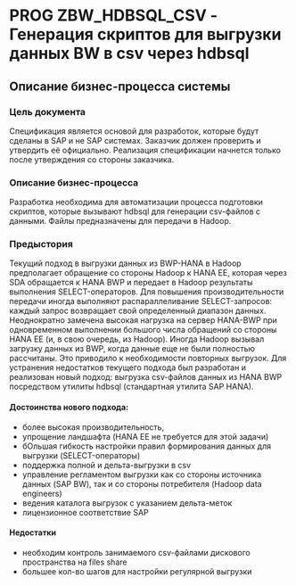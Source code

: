 # PROG ZBW_HDBSQL_CSV - Генерация скриптов для выгрузки данных BW в csv через hdbsql

## Описание бизнес-процесса системы
### Цель документа
Спецификация является основой для разработок, которые будут сделаны в SAP и не SAP системах. Заказчик должен проверить и утвердить её официально.
Реализация спецификации начнется только после утверждения со стороны заказчика.
### Описание бизнес-процесса
Разработка необходима для автоматизации процесса подготовки скриптов, которые вызывают hdbsql для генерации csv-файлов с данными. Файлы
предназначены для передачи в Hadoop.
### Предыстория
Текущий подход в выгрузки данных из BWP-HANA в Hadoop предполагает обращение со стороны Hadoop к HANA EE, которая через SDA обращается к HANA
BWP и передает в Hadoop результаты выполнения SELECT-операторов. Для повышения производительности передачи иногда выполняют распараллеливание
SELECT-запросов: каждый запрос возвращает свой определенный диапазон данных. Неоднократно замечена высокая нагрузка на сервер HANA-BWP при
одновременном выполнении большого числа обращений со стороны HANA EE (и, в свою очередь, из Hadoop). Иногда Hadoop вызывал загрузку данных из
BWP, когда данные еще не были полностью рассчитаны. Это приводило к необходимости повторных выгрузок.
Для устранения недостатков текущего подхода был разработан и реализован новый подход: выгрузка csv-файлов данных из HANA BWP посредством утилиты
hdbsql (стандартная утилита SAP HANA).
#### Достоинства нового подхода:
* более высокая производительность,
* упрощение ландшафта (HANA EE не требуется для этой задачи)
* бОльшая гибкость настройки правил формирования данных для выгрузки (SELECT-операторы)
* поддержка полной и дельта-выгрузки в csv
* управление регламентом выгрузки как со стороны источника данных (SAP BW), так и со стороны потребителя (Hadoop data engineers)
* ведения каталога выгрузок с указанием дельта-меток
* лицензионное соответствие SAP
#### Недостатки
* необходим контроль занимаемого csv-файлами дискового пространства на files share
* большее кол-во шагов для настройки регулярной выгрузки
